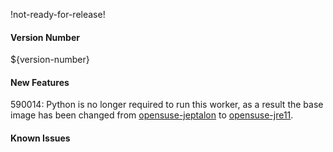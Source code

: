 !not-ready-for-release!

#### Version Number
${version-number}

#### New Features
590014: Python is no longer required to run this worker, as a result the base image has been changed from [opensuse-jeptalon](https://github.com/CAFapi/opensuse-jeptalon-image) to [opensuse-jre11](https://github.com/CAFapi/opensuse-java11-images).

#### Known Issues
